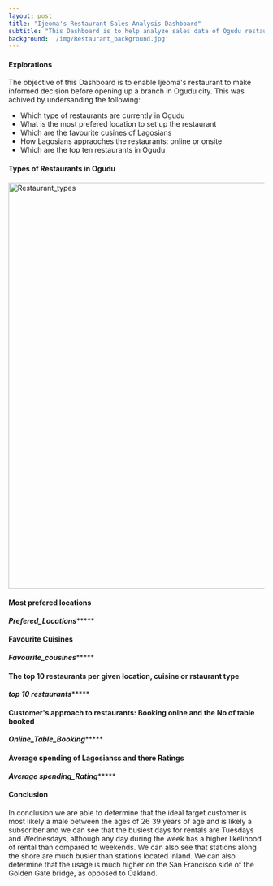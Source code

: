 ```yaml
---
layout: post
title: "Ijeoma's Restaurant Sales Analysis Dashboard"
subtitle: "This Dashboard is to help analyze sales data of Ogudu restaurants."
background: '/img/Restaurant_background.jpg'
---
```



<h4 class="section-heading">Explorations</h4>
<p>The objective of this Dashboard is to enable Ijeoma's restaurant to make informed decision before opening up a branch in Ogudu city. This was achived by undersanding the following:</p>
<ul>
  <li>Which type of restaurants are currently in Ogudu</li>
  <li>What is the most prefered location to set up the restaurant</li>
  <li>Which are the favourite cusines of Lagosians</li>
  <li>How Lagosians appraoches the restaurants: online or onsite</li>
  <li>Which are the top ten restaurants in Ogudu</li>
</ul>

<h4 class="section-heading">Types of Restaurants in Ogudu</h4>
<img src="https://i.ibb.co/9nNQLZD/Imbalanced-dataset.jpg" width="800" alt="Restaurant_types" border="0">

<h4 class="section-heading">Most prefered locations</h4>

*****Prefered_Locations**********

<h4 class="section-heading">Favourite Cuisines</h4>

*****Favourite_cousines**********

<h4 class="section-heading">The top 10 restaurants per given location, cuisine or rstaurant type</h4>

*****top 10 restaurants**********

<h4 class="section-heading">Customer's approach to restaurants: Booking onlne and the No of table booked</h4>

*****Online_Table_Booking**********

<h4 class="section-heading">Average spending of Lagosianss and there Ratings</h4>

*****Average spending_Rating**********


<h4 class="section-heading">Conclusion</h4>
<p>In conclusion we are able to determine that the ideal target
customer is most likely a male between the ages of 26 39 years
of age and is likely a subscriber and we can see that the busiest
days for rentals are Tuesdays and Wednesdays, although any day
during the week has a higher likelihood of rental than compared
to weekends. We can also see that stations along the shore are
much busier than stations located inland. We can also determine
that the usage is much higher on the San Francisco side of the
Golden Gate bridge, as opposed to Oakland.</p>
